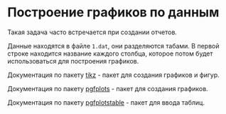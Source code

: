 # Построение графиков по данным

Такая задача часто встречается при создании отчетов.

Данные находятся в файле `1.dat`, они разделяются табами. В первой строке находится название каждого столбца, которое потом будет использоваться для построения графиков.

Документация по пакету [tikz](http://ctan.altspu.ru/graphics/pgf/base/doc/pgfmanual.pdf) - пакет для создания графиков и фигур.

Документация по пакету [pgfplots](https://www.iro.umontreal.ca/~simardr/pgfplots.pdf) - пакет для создания графиков.

Документация по пакету [pgfplotstable](http://pgfplots.sourceforge.net/pgfplotstable.pdf) - пакет для ввода таблиц.